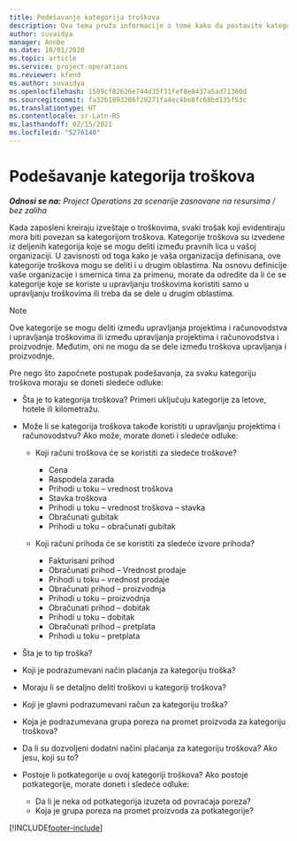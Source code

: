```yaml
---
title: Podešavanje kategorija troškova
description: Ova tema pruža informacije o tome kako da postavite kategorije troškova i deljene kategorije za izveštaje o troškovima.
author: suvaidya
manager: Annbe
ms.date: 10/01/2020
ms.topic: article
ms.service: project-operations
ms.reviewer: kfend
ms.author: suvaidya
ms.openlocfilehash: 1589cf82626e744d35f31fef8e8437a5ad71360d
ms.sourcegitcommit: fa32b1893286f20271fa4ec4be8fc68bd135f53c
ms.translationtype: HT
ms.contentlocale: sr-Latn-RS
ms.lasthandoff: 02/15/2021
ms.locfileid: "5276140"
---
```

# <a name="set-up-expense-categories"></a>Podešavanje kategorija troškova

_**Odnosi se na:** Project Operations za scenarije zasnovane na resursima / bez zaliha_

Kada zaposleni kreiraju izveštaje o troškovima, svaki trošak koji evidentiraju mora biti povezan sa kategorijom troškova. Kategorije troškova su izvedene iz deljenih kategorija koje se mogu deliti između pravnih lica u vašoj organizaciji. U zavisnosti od toga kako je vaša organizacija definisana, ove kategorije troškova mogu se deliti i u drugim oblastima. Na osnovu definicije vaše organizacije i smernica tima za primenu, morate da odredite da li će se kategorije koje se koriste u upravljanju troškovima koristiti samo u upravljanju troškovima ili treba da se dele u drugim oblastima.

> [!NOTE]
> Ove kategorije se mogu deliti između upravljanja projektima i računovodstva i upravljanja troškovima ili između upravljanja projektima i računovodstva i proizvodnje. Međutim, oni ne mogu da se dele između troškova upravljanja i proizvodnje.

Pre nego što započnete postupak podešavanja, za svaku kategoriju troškova moraju se doneti sledeće odluke:

- Šta je to kategorija troškova? Primeri uključuju kategorije za letove, hotele ili kilometražu.
- Može li se kategorija troškova takođe koristiti u upravljanju projektima i računovodstvu? Ako može, morate doneti i sledeće odluke:

    - Koji računi troškova će se koristiti za sledeće troškove?

        - Cena
        - Raspodela zarada
        - Prihodi u toku – vrednost troškova
        - Stavka troškova
        - Prihodi u toku – vrednost troškova – stavka
        - Obračunati gubitak
        - Prihodi u toku – obračunati gubitak

    - Koji računi prihoda će se koristiti za sledeće izvore prihoda?

        - Fakturisani prihod
        - Obračunati prihod – Vrednost prodaje
        - Prihodi u toku – vrednost prodaje
        - Obračunati prihod – proizvodnja
        - Prihodi u toku – proizvodnja
        - Obračunati prihod – dobitak
        - Prihodi u toku – dobitak
        - Obračunati prihod – pretplata
        - Prihodi u toku – pretplata

- Šta je to tip troška?
- Koji je podrazumevani način plaćanja za kategoriju troška?
- Moraju li se detaljno deliti troškovi u kategoriji troškova?
- Koji je glavni podrazumevani račun za kategoriju troška?
- Koja je podrazumevana grupa poreza na promet proizvoda za kategoriju troškova?
- Da li su dozvoljeni dodatni načini plaćanja za kategoriju troškova? Ako jesu, koji su to?
- Postoje li potkategorije u ovoj kategoriji troškova? Ako postoje potkategorije, morate doneti i sledeće odluke:

    - Da li je neka od potkategorija izuzeta od povraćaja poreza?
    - Koja je grupa poreza na promet proizvoda za potkategorije?


[!INCLUDE[footer-include](../includes/footer-banner.md)]